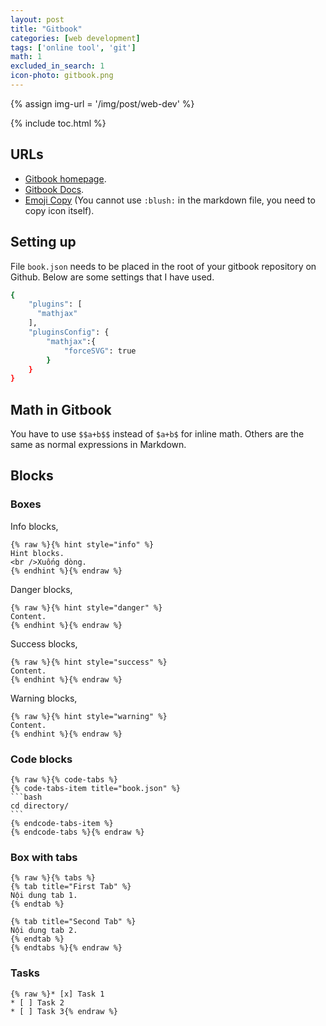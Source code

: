 ```yaml
---
layout: post
title: "Gitbook"
categories: [web development]
tags: ['online tool', 'git']
math: 1
excluded_in_search: 1
icon-photo: gitbook.png
---
```


{% assign img-url = '/img/post/web-dev' %}

{% include toc.html %}

## URLs

- [Gitbook homepage](https://gitbook.com).
- [Gitbook Docs](https://docs.gitbook.com).
- [Emoji Copy](https://www.emojicopy.com/) (You cannot use `:blush:` in the markdown file, you need to copy icon itself).

## Setting up

File `book.json` needs to be placed in the root of your gitbook repository on Github. Below are some settings that I have used.

~~~ bash
{
    "plugins": [
      "mathjax"
    ],
    "pluginsConfig": {
        "mathjax":{
            "forceSVG": true
        }
    }
}
~~~

## Math in Gitbook

You have to use `$$a+b$$` instead of `$a+b$` for inline math. Others are the same as normal expressions in Markdown.

## Blocks

### Boxes

Info blocks,

~~~
{% raw %}{% hint style="info" %}
Hint blocks.
<br />Xuống dòng.
{% endhint %}{% endraw %}
~~~

Danger blocks,

~~~
{% raw %}{% hint style="danger" %}
Content.
{% endhint %}{% endraw %}
~~~

Success blocks,

~~~
{% raw %}{% hint style="success" %}
Content.
{% endhint %}{% endraw %}
~~~

Warning blocks,

~~~
{% raw %}{% hint style="warning" %}
Content.
{% endhint %}{% endraw %}
~~~

### Code blocks

~~~
{% raw %}{% code-tabs %}
{% code-tabs-item title="book.json" %}
```bash
cd directory/
```
{% endcode-tabs-item %}
{% endcode-tabs %}{% endraw %}
~~~

### Box with tabs

~~~
{% raw %}{% tabs %}
{% tab title="First Tab" %}
Nội dung tab 1.
{% endtab %}

{% tab title="Second Tab" %}
Nội dung tab 2.
{% endtab %}
{% endtabs %}{% endraw %}
~~~

### Tasks

~~~
{% raw %}* [x] Task 1
* [ ] Task 2
* [ ] Task 3{% endraw %}
~~~